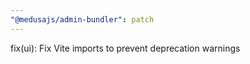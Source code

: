 ```yaml
---
"@medusajs/admin-bundler": patch
---
```


fix(ui): Fix Vite imports to prevent deprecation warnings
